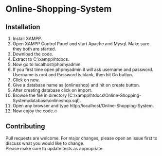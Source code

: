 # Online-Shopping-System

## Installation
1. Install XAMPP.
2. Open XAMPP Control Panel and start Apache and Mysql. Make sure they both are started.
3. Download the code.
4. Extract to C:\xampp\htdocs.
5. Now go to localhost/phpmyadmin. 
6. If you first time open phpmyadmin it will ask username and password. Username is root and Password is blank, then hit Go button.
7. Click on new.
8. Give a database name as (onlineshop) and hit on create button.
9. After creating database click on import.
10. Browse the file in directory [C:\xampp\htdocs\Online-Shopping-System\database\onlineshop.sql].
11. Open any browser and type http://localhost/Online-Shopping-System.
12. Now enjoy the code.:fire:

## Contributing
Pull requests are welcome. For major changes, please open an issue first to discuss what you would like to change.<br>
Please make sure to update tests as appropriate.
